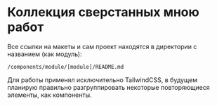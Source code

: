 # Коллекция сверстанных мною работ

Все ссылки на макеты и сам проект находятся в директории с названием (как модуль):
```
/components/module/[module]/README.md
```

Для работы применял исключительно TailwindCSS, в будущем планирую правильно разгруппировать некоторые повторяющиеся элементы, как компоненты.